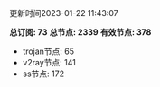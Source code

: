 更新时间2023-01-22 11:43:07

**总订阅: 73**
**总节点: 2339**
**有效节点: 378**
- trojan节点: 65
- v2ray节点: 141
- ss节点: 172
